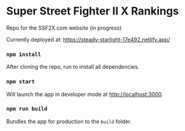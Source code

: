 # Super Street Fighter II X Rankings
Repo for the SSF2X.com website (in progress)

Currently deployed at: https://steady-starlight-17e492.netlify.app/

### `npm install`

After cloning the repo, run to install all dependencies.

### `npm start`

Will launch the app in developer mode at [http://localhost:3000](http://localhost:3000).

### `npm run build`

Bundles the app for production to the `build` folder.